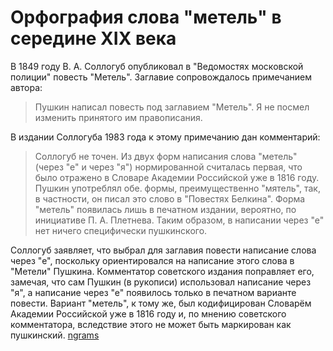 # Орфография слова "метель" в середине XIX века
В 1849 году В. А. Соллогуб опубликовал в "Ведомостях московской полиции" повесть "Метель". Заглавие сопровождалось примечанием автора: 
> Пушкин написал повесть под заглавием "Метель". Я не посмел изменить принятого им правописания.

В издании Соллогуба 1983 года к этому примечанию дан комментарий: 
>Соллогуб не точен. Из двух форм написания слова "метель" (через "е" и через "я") нормированной считалась первая, что было отражено в Словаре Академии Российской уже в 1816 году. Пушкин употреблял обе. формы, преимущественно "мятель", так, в частности, он писал это слово в "Повестях Белкина". Форма "метель" появилась лишь в печатном издании, вероятно, по инициативе П. А. Плетнева. Таким образом, в написании через "е" нет ничего специфически пушкинского.

Соллогуб заявляет, что выбрал для заглавия повести написание слова через "е", поскольку ориентировался на написание этого слова в "Метели" Пушкина. Комментатор советского издания поправляет его, замечая, что сам Пушкин (в рукописи) использовал написание через "я", а написание через "е" появилось только в печатном варианте повести. Вариант "метель", к тому же, был кодифицирован Словарём Академии Российской уже в 1816 году и, по мнению советского комментатора, вследствие этого не может быть маркирован как пушкинский.
[ngrams](https://books.google.com/ngrams/interactive_chart?content=%D0%BC%D0%B5%D1%82%D0%B5%D0%BB%D1%8C%2C%D0%BC%D1%8F%D1%82%D0%B5%D0%BB%D1%8C&case_insensitive=on&year_start=1801&year_end=1900&corpus=25&smoothing=5&share=&direct_url=t4%3B%2C%D0%BC%D0%B5%D1%82%D0%B5%D0%BB%D1%8C%3B%2Cc0%3B%2Cs0%3B%3B%D0%BC%D0%B5%D1%82%D0%B5%D0%BB%D1%8C%3B%2Cc0%3B%3B%D0%9C%D0%B5%D1%82%D0%B5%D0%BB%D1%8C%3B%2Cc0%3B%3B%D0%9C%D0%95%D0%A2%D0%95%D0%9B%D0%AC%3B%2Cc0%3B.t4%3B%2C%D0%BC%D1%8F%D1%82%D0%B5%D0%BB%D1%8C%3B%2Cc0%3B%2Cs0%3B%3B%D0%BC%D1%8F%D1%82%D0%B5%D0%BB%D1%8C%3B%2Cc0%3B%3B%D0%9C%D1%8F%D1%82%D0%B5%D0%BB%D1%8C%3B%2Cc0)
